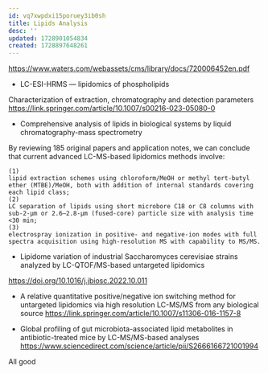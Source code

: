 ```yaml
---
id: vq7xwpdxi15poruey3ib0sh
title: Lipids Analysis
desc: ''
updated: 1728901054834
created: 1728897648261
---
```



https://www.waters.com/webassets/cms/library/docs/720006452en.pdf

- LC-ESI-HRMS — lipidomics of phospholipids

Characterization of extraction, chromatography and detection parameters
https://link.springer.com/article/10.1007/s00216-023-05080-0


- Comprehensive analysis of lipids in biological systems by liquid chromatography-mass spectrometry

By reviewing 185 original papers and application notes, we can conclude that current advanced LC-MS-based lipidomics methods involve:

    (1)
    lipid extraction schemes using chloroform/MeOH or methyl tert-butyl ether (MTBE)/MeOH, both with addition of internal standards covering each lipid class;
    (2)
    LC separation of lipids using short microbore C18 or C8 columns with sub-2-µm or 2.6–2.8-µm (fused-core) particle size with analysis time <30 min;
    (3)
    electrospray ionization in positive- and negative-ion modes with full spectra acquisition using high-resolution MS with capability to MS/MS.

- Lipidome variation of industrial Saccharomyces cerevisiae strains analyzed by LC-QTOF/MS-based untargeted lipidomics

https://doi.org/10.1016/j.jbiosc.2022.10.011


- A relative quantitative positive/negative ion switching method for untargeted lipidomics via high resolution LC-MS/MS from any biological source
https://link.springer.com/article/10.1007/s11306-016-1157-8

- Global profiling of gut microbiota-associated lipid metabolites in antibiotic-treated mice by LC-MS/MS-based analyses
https://www.sciencedirect.com/science/article/pii/S2666166721001994


All good